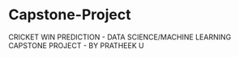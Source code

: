 # Capstone-Project
CRICKET WIN PREDICTION - DATA SCIENCE/MACHINE LEARNING CAPSTONE PROJECT - BY PRATHEEK U
